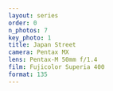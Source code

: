```yaml
---
layout: series
order: 0
n_photos: 7
key_photo: 1
title: Japan Street
camera: Pentax MX
lens: Pentax-M 50mm f/1.4
film: Fujicolor Superia 400
format: 135
---
```


